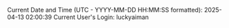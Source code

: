 Current Date and Time (UTC - YYYY-MM-DD HH:MM:SS formatted): 2025-04-13 02:00:39
Current User's Login: luckyaiman
